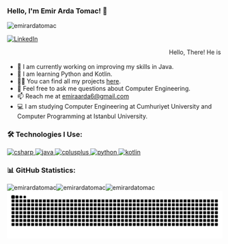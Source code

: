 ### Hello, I'm Emir Arda Tomac! 👋

<p align="left"> 
  <img src="https://komarev.com/ghpvc/?username=emirardatomac&label=Profile%20views&color=0e75b6&style=flat" alt="emirardatomac" /> 
</p>

<p align="left">
  <a href="https://www.linkedin.com/in/emir-arda-toma%C3%A7-37004128a/" target="blank">
    <img src="https://img.shields.io/badge/LinkedIn-Profile-blue?style=for-the-badge&logo=linkedin" alt="LinkedIn" />
  </a>
</p>

<p align="center">
  <marquee behavior="scroll" direction="left">Hello, There! He is Emir Arda. Nice To meet you!</marquee>
</p>

- 🔭 I am currently working on improving my skills in Java.
- 🌱 I am learning Python and Kotlin.
- 👨‍💻 You can find all my projects [here](https://github.com/emirardatomac?tab=repositories).
- 💬 Feel free to ask me questions about Computer Engineering.
- 📫 Reach me at emiraarda6@gmail.com
- 💻 I am studying Computer Engineering at Cumhuriyet University and Computer Programming at Istanbul University.

### 🛠 Technologies I Use:
<p align="left">
  <a href="https://docs.microsoft.com/en-us/dotnet/csharp/" target="_blank" rel="noreferrer">
    <img src="https://cdn.jsdelivr.net/gh/devicons/devicon/icons/csharp/csharp-original.svg" alt="csharp" width="40" height="40"/>
  </a>
  <a href="https://www.java.com" target="_blank" rel="noreferrer">
    <img src="https://cdn.jsdelivr.net/gh/devicons/devicon/icons/java/java-original.svg" alt="java" width="40" height="40"/>
  </a>
  <a href="https://isocpp.org/" target="_blank" rel="noreferrer">
    <img src="https://cdn.jsdelivr.net/gh/devicons/devicon/icons/cplusplus/cplusplus-original.svg" alt="cplusplus" width="40" height="40"/>
  </a>
  <a href="https://www.python.org/" target="_blank" rel="noreferrer">
    <img src="https://cdn.jsdelivr.net/gh/devicons/devicon/icons/python/python-original.svg" alt="python" width="40" height="40"/>
  </a>
  <a href="https://kotlinlang.org/" target="_blank" rel="noreferrer">
    <img src="https://cdn.jsdelivr.net/gh/devicons/devicon/icons/kotlin/kotlin-original.svg" alt="kotlin" width="40" height="40"/>
  </a>
</p>

### 📊 GitHub Statistics:
<p><img align="left" src="https://github-readme-stats.vercel.app/api?username=emirardatomac&show_icons=true&locale=en" alt="emirardatomac" /></p>

<p><img align="left" src="https://github-readme-streak-stats.herokuapp.com/?user=emirardatomac&" alt="emirardatomac" /></p>

<p><img align="left" src="https://github-readme-stats.vercel.app/api/top-langs?username=emirardatomac&show_icons=true&locale=en&layout=compact" alt="emirardatomac" /></p>

<picture>
  <source media="(prefers-color-scheme: dark)" srcset="https://raw.githubusercontent.com/emirardatomac/emirardatomac/output/github-contribution-grid-snake-dark.svg">
  <source media="(prefers-color-scheme: light)" srcset="https://raw.githubusercontent.com/emirardatomac/emirardatomac/output/github-contribution-grid-snake.svg">
  <img alt="github contribution grid snake animation" src="https://raw.githubusercontent.com/emirardatomac/emirardatomac/output/github-contribution-grid-snake.svg">
</picture>
